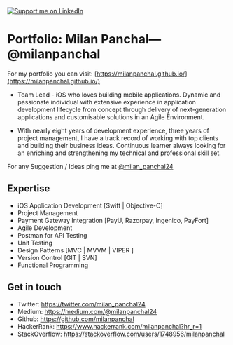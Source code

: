 <a href="https://www.linkedin.com/in/milanpanchal/">
    <img src="https://img.shields.io/badge/Support-Recommend%2FEndorse%20me%20on%20Linkedin-blue?style=for-the-badge&logo=linkedin" alt="Support me on LinkedIn" /></a>

# Portfolio: Milan Panchal—@milanpanchal
For my portfolio you can visit: [https://milanpanchal.github.io/](https://milanpanchal.github.io/)

* Team Lead - iOS who loves building mobile applications. Dynamic and passionate individual with extensive experience in application development lifecycle from concept through delivery of next-generation applications and customisable solutions in an Agile Environment.  

* With nearly eight years of development experience, three years of project management, I have a track record of working with top clients and building their business ideas. Continuous learner always looking for an enriching and strengthening my technical and professional skill set. 

For any Suggestion / Ideas ping me at [@milan_panchal24](https://twitter.com/milan_panchal24)



## Expertise

* iOS Application Development [Swift | Objective-C]
* Project Management
* Payment Gateway Integration [PayU, Razorpay, Ingenico, PayFort]
* Agile Development
* Postman for API Testing
* Unit Testing
* Design Patterns [MVC | MVVM | VIPER ]
* Version Control [GIT | SVN]
* Functional Programming



## Get in touch

* Twitter: https://twitter.com/milan_panchal24
* Medium: https://medium.com/@milanpanchal24
* Github: https://github.com/milanpanchal
* HackerRank: https://www.hackerrank.com/milanpanchal?hr_r=1
* StackOverflow: https://stackoverflow.com/users/1748956/milanpanchal
